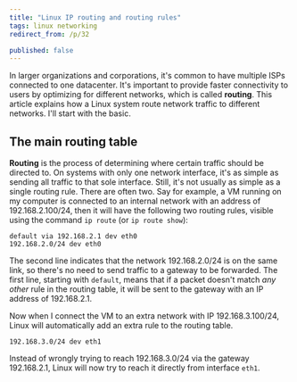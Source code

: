 ```yaml
---
title: "Linux IP routing and routing rules"
tags: linux networking
redirect_from: /p/32

published: false
---
```


In larger organizations and corporations, it's common to have multiple ISPs connected to one datacenter. It's important to provide faster connectivity to users by optimizing for different networks, which is called **routing**. This article explains how a Linux system route network traffic to different networks. I'll start with the basic.

## The main routing table

**Routing** is the process of determining where certain traffic should be directed to. On systems with only one network interface, it's as simple as sending all traffic to that sole interface. Still, it's not usually as simple as a single routing rule. There are often two. Say for example, a VM running on my computer is connected to an internal network with an address of 192.168.2.100/24, then it will have the following two routing rules, visible using the command `ip route` (or `ip route show`):

```text
default via 192.168.2.1 dev eth0
192.168.2.0/24 dev eth0
```

The second line indicates that the network 192.168.2.0/24 is on the same link, so there's no need to send traffic to a gateway to be forwarded. The first line, starting with `default`, means that if a packet doesn't match *any other* rule in the routing table, it will be sent to the gateway with an IP address of 192.168.2.1.

Now when I connect the VM to an extra network with IP 192.168.3.100/24, Linux will automatically add an extra rule to the routing table.

```text
192.168.3.0/24 dev eth1
```

Instead of wrongly trying to reach 192.168.3.0/24 via the gateway 192.168.2.1, Linux will now try to reach it directly from interface `eth1`.
